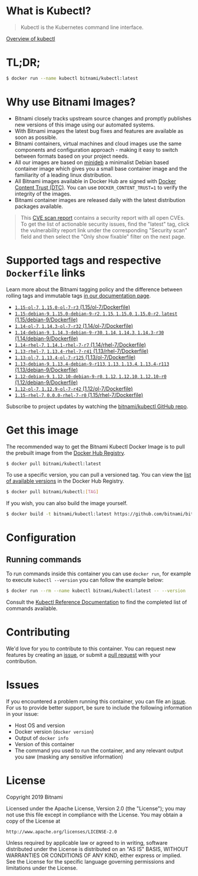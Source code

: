 
# What is Kubectl?

> Kubectl is the Kubernetes command line interface.

[Overview of kubectl](https://kubernetes.io/docs/reference/kubectl/overview/)

# TL;DR;

```bash
$ docker run --name kubectl bitnami/kubectl:latest
```

# Why use Bitnami Images?

* Bitnami closely tracks upstream source changes and promptly publishes new versions of this image using our automated systems.
* With Bitnami images the latest bug fixes and features are available as soon as possible.
* Bitnami containers, virtual machines and cloud images use the same components and configuration approach - making it easy to switch between formats based on your project needs.
* All our images are based on [minideb](https://github.com/bitnami/minideb) a minimalist Debian based container image which gives you a small base container image and the familiarity of a leading linux distribution.
* All Bitnami images available in Docker Hub are signed with [Docker Content Trust (DTC)](https://docs.docker.com/engine/security/trust/content_trust/). You can use `DOCKER_CONTENT_TRUST=1` to verify the integrity of the images.
* Bitnami container images are released daily with the latest distribution packages available.


> This [CVE scan report](https://quay.io/repository/bitnami/kubectl?tab=tags) contains a security report with all open CVEs. To get the list of actionable security issues, find the "latest" tag, click the vulnerability report link under the corresponding "Security scan" field and then select the "Only show fixable" filter on the next page.

# Supported tags and respective `Dockerfile` links

Learn more about the Bitnami tagging policy and the difference between rolling tags and immutable tags [in our documentation page](https://docs.bitnami.com/containers/how-to/understand-rolling-tags-containers/).


* [`1.15-ol-7`, `1.15.0-ol-7-r3` (1.15/ol-7/Dockerfile)](https://github.com/bitnami/bitnami-docker-kubectl/blob/1.15.0-ol-7-r3/1.15/ol-7/Dockerfile)
* [`1.15-debian-9`, `1.15.0-debian-9-r2`, `1.15`, `1.15.0`, `1.15.0-r2`, `latest` (1.15/debian-9/Dockerfile)](https://github.com/bitnami/bitnami-docker-kubectl/blob/1.15.0-debian-9-r2/1.15/debian-9/Dockerfile)
* [`1.14-ol-7`, `1.14.3-ol-7-r32` (1.14/ol-7/Dockerfile)](https://github.com/bitnami/bitnami-docker-kubectl/blob/1.14.3-ol-7-r32/1.14/ol-7/Dockerfile)
* [`1.14-debian-9`, `1.14.3-debian-9-r30`, `1.14`, `1.14.3`, `1.14.3-r30` (1.14/debian-9/Dockerfile)](https://github.com/bitnami/bitnami-docker-kubectl/blob/1.14.3-debian-9-r30/1.14/debian-9/Dockerfile)
* [`1.14-rhel-7`, `1.14.1-rhel-7-r7` (1.14/rhel-7/Dockerfile)](https://github.com/bitnami/bitnami-docker-kubectl/blob/1.14.1-rhel-7-r7/1.14/rhel-7/Dockerfile)
* [`1.13-rhel-7`, `1.13.4-rhel-7-r41` (1.13/rhel-7/Dockerfile)](https://github.com/bitnami/bitnami-docker-kubectl/blob/1.13.4-rhel-7-r41/1.13/rhel-7/Dockerfile)
* [`1.13-ol-7`, `1.13.4-ol-7-r125` (1.13/ol-7/Dockerfile)](https://github.com/bitnami/bitnami-docker-kubectl/blob/1.13.4-ol-7-r125/1.13/ol-7/Dockerfile)
* [`1.13-debian-9`, `1.13.4-debian-9-r113`, `1.13`, `1.13.4`, `1.13.4-r113` (1.13/debian-9/Dockerfile)](https://github.com/bitnami/bitnami-docker-kubectl/blob/1.13.4-debian-9-r113/1.13/debian-9/Dockerfile)
* [`1.12-debian-9`, `1.12.10-debian-9-r0`, `1.12`, `1.12.10`, `1.12.10-r0` (1.12/debian-9/Dockerfile)](https://github.com/bitnami/bitnami-docker-kubectl/blob/1.12.10-debian-9-r0/1.12/debian-9/Dockerfile)
* [`1.12-ol-7`, `1.12.9-ol-7-r42` (1.12/ol-7/Dockerfile)](https://github.com/bitnami/bitnami-docker-kubectl/blob/1.12.9-ol-7-r42/1.12/ol-7/Dockerfile)
* [`1.15-rhel-7`, `0.0.0-rhel-7-r0` (1.15/rhel-7/Dockerfile)](https://github.com/bitnami/bitnami-docker-kubectl/blob/0.0.0-rhel-7-r0/1.15/rhel-7/Dockerfile)

Subscribe to project updates by watching the [bitnami/kubectl GitHub repo](https://github.com/bitnami/bitnami-docker-kubectl).

# Get this image

The recommended way to get the Bitnami Kubectl Docker Image is to pull the prebuilt image from the [Docker Hub Registry](https://hub.docker.com/r/bitnami/kubectl).

```bash
$ docker pull bitnami/kubectl:latest
```

To use a specific version, you can pull a versioned tag. You can view the [list of available versions](https://hub.docker.com/r/bitnami/kubectl/tags/) in the Docker Hub Registry.

```bash
$ docker pull bitnami/kubectl:[TAG]
```

If you wish, you can also build the image yourself.

```bash
$ docker build -t bitnami/kubectl:latest https://github.com/bitnami/bitnami-docker-kubectl.git
```

# Configuration

## Running commands

To run commands inside this container you can use `docker run`, for example to execute `kubectl --version` you can follow the example below:

```bash
$ docker run --rm --name kubectl bitnami/kubectl:latest -- --version
```

Consult the [Kubectl Reference Documentation](https://kubernetes.io/docs/reference/generated/kubectl/kubectl-commands) to find the completed list of commands available.

# Contributing

We'd love for you to contribute to this container. You can request new features by creating an [issue](https://github.com/bitnami/bitnami-docker-kubectl/issues), or submit a [pull request](https://github.com/bitnami/bitnami-docker-kubectl/pulls) with your contribution.

# Issues

If you encountered a problem running this container, you can file an [issue](https://github.com/bitnami/bitnami-docker-kubectl/issues). For us to provide better support, be sure to include the following information in your issue:

- Host OS and version
- Docker version (`docker version`)
- Output of `docker info`
- Version of this container
- The command you used to run the container, and any relevant output you saw (masking any sensitive information)

# License

Copyright 2019 Bitnami

Licensed under the Apache License, Version 2.0 (the "License");
you may not use this file except in compliance with the License.
You may obtain a copy of the License at

    http://www.apache.org/licenses/LICENSE-2.0

Unless required by applicable law or agreed to in writing, software
distributed under the License is distributed on an "AS IS" BASIS,
WITHOUT WARRANTIES OR CONDITIONS OF ANY KIND, either express or implied.
See the License for the specific language governing permissions and
limitations under the License.
